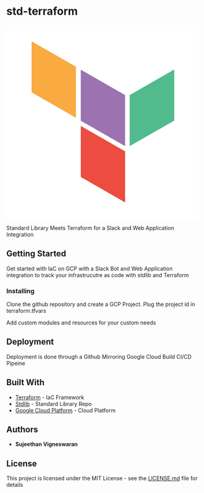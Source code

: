 # std-terraform

![std-terraform](logo.png)

Standard Library Meets Terraform for a Slack and Web Application Integration

## Getting Started

Get started with IaC on GCP with a Slack Bot and Web Application integration to track your infrastrucutre as code with stdlib and Terraform

### Installing

Clone the github repository and create a GCP Project. 
Plug the project id in terraform.tfvars 

Add custom modules and resources for your custom needs

## Deployment

Deployment is done through a Github Mirroring Google Cloud Build CI/CD Pipeine

## Built With

* [Terraform](https://www.terraform.io/) - IaC Framework
* [Stdlib](https://stdlib.com/) - Standard Library Repo
* [Google Cloud Platform](http://console.cloud.google.com/) - Cloud Platform

## Authors

* **Sujeethan Vigneswaran**

## License

This project is licensed under the MIT License - see the [LICENSE.md](LICENSE.md) file for details

